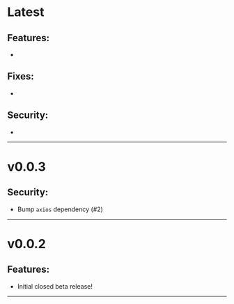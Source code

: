[//]: # (START/LATEST)
# Latest

## Features:
 *
## Fixes:
 *
## Security:
 *
---

[//]: # (START/v0.0.3)

# v0.0.3

## Security:
* Bump `axios` dependency (#2)

---

[//]: # (START/v0.0.2)

# v0.0.2

## Features:
* Initial closed beta release!

---
